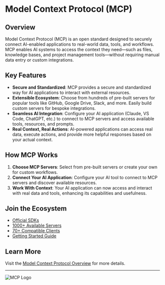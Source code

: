 # Model Context Protocol (MCP)

## Overview

Model Context Protocol (MCP) is an open standard designed to securely connect AI-enabled applications to real-world data, tools, and workflows. MCP enables AI systems to access the context they need—such as files, knowledge bases, and project management tools—without requiring manual data entry or custom integrations.

## Key Features
- **Secure and Standardized**: MCP provides a secure and standardized way for AI applications to interact with external resources.
- **Extensible Ecosystem**: Choose from hundreds of pre-built servers for popular tools like GitHub, Google Drive, Slack, and more. Easily build custom servers for bespoke integrations.
- **Seamless AI Integration**: Configure your AI application (Claude, VS Code, ChatGPT, etc.) to connect to MCP servers and access available tools, resources, and prompts.
- **Real Context, Real Actions**: AI-powered applications can access real data, execute actions, and provide more helpful responses based on your actual context.

## How MCP Works
1. **Choose MCP Servers**: Select from pre-built servers or create your own for custom workflows.
2. **Connect Your AI Application**: Configure your AI tool to connect to MCP servers and discover available resources.
3. **Work With Context**: Your AI application can now access and interact with real data and tools, enhancing its capabilities and usefulness.

## Join the Ecosystem
- [Official SDKs](https://modelcontextprotocol.io/docs/sdk)
- [1000+ Available Servers](https://github.com/modelcontextprotocol/servers?tab=readme-ov-file#%EF%B8%8F-official-integrations)
- [70+ Compatible Clients](https://modelcontextprotocol.io/clients)
- [Getting Started Guide](https://modelcontextprotocol.io/docs/getting-started/intro)

## Learn More
Visit the [Model Context Protocol Overview](https://modelcontextprotocol.io/overview) for more details.

---

![MCP Logo](https://mintlify.s3.us-west-1.amazonaws.com/mcp/mcp.png)
